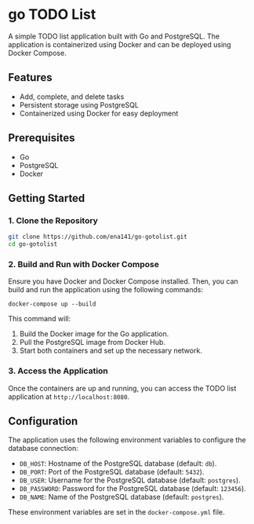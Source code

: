 ﻿# go TODO List

A simple TODO list application built with Go and PostgreSQL. The application is containerized using Docker and can be deployed using Docker Compose. 

## Features

- Add, complete, and delete tasks
- Persistent storage using PostgreSQL
- Containerized using Docker for easy deployment

## Prerequisites

- Go
- PostgreSQL
- Docker

## Getting Started

### 1. Clone the Repository

```sh
git clone https://github.com/ena141/go-gotolist.git
cd go-gotolist
```

### 2. Build and Run with Docker Compose

Ensure you have Docker and Docker Compose installed. Then, you can build and run the application using the following commands:

```
docker-compose up --build
```

This command will:

1. Build the Docker image for the Go application.
2. Pull the PostgreSQL image from Docker Hub.
3. Start both containers and set up the necessary network.

### 3. Access the Application

Once the containers are up and running, you can access the TODO list application at `http://localhost:8080`.

## Configuration

The application uses the following environment variables to configure the database connection:

- `DB_HOST`: Hostname of the PostgreSQL database (default: `db`).
- `DB_PORT`: Port of the PostgreSQL database (default: `5432`).
- `DB_USER`: Username for the PostgreSQL database (default: `postgres`).
- `DB_PASSWORD`: Password for the PostgreSQL database (default: `123456`).
- `DB_NAME`: Name of the PostgreSQL database (default: `postgres`).

These environment variables are set in the `docker-compose.yml` file.
